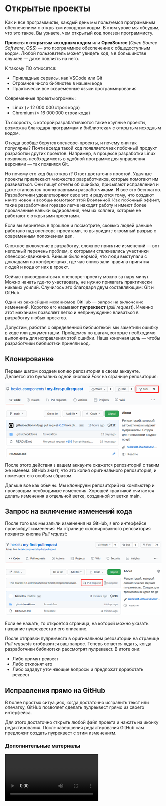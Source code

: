 # Открытые проекты

Как и все программисты, каждый день мы пользуемся программным обеспечением с открытым исходным кодом. В этом уроке мы обсудим, что это такое. Вы узнаете, чем открытый код полезен программисту.

**Проекты с открытым исходным кодом** или **OpenSource** (*Open Source Software*, *OSS*) — это программное обеспечение с общедоступным кодом. Любой пользователь может увидеть код, а в большинстве случаев — даже повлиять на него.

К такому ПО относятся:

- Прикладные сервисы, как VSCode или Git
- Огромное число библиотек в нашем коде
- Практически все современные языки программирования

Современные проекты огромны:

- Linux (> 12 000 000 строк кода)
- Chromium (> 16 000 000 строк кода)

Та скорость, с которой разрабатываются такие крупные проекты, возможна благодаря программам и библиотекам с открытым исходным кодом.

Откуда вообще берутся опенсорс-проекты, и почему они так популярны? Почти всегда такой код появляется как побочный продукт разработки других проектов. Например, в процессе разработки Linux появилась необходимость в удобной программе для управления версиями — так появился Git.

Но почему его код был открыт? Ответ достаточно простой. Удачные проекты привлекают множество разработчиков, которые помогают им развиваться. Они пишут отчеты об ошибках, присылают исправления и даже становятся полноправными разработчиками. И все это бесплатно. Разработчики удовлетворяют свое эго и радуются тому, что создают нечто новое и вообще помогают этой Вселенной. Как побочный эффект, такие разработчики гораздо легче находят работу и имеют более прокачанные навыки кодирования, чем их коллеги, которые не работают с открытыми проектами.

Если вы вернетесь в прошлое и посмотрите, сколько людей раньше работало над опенсорс-проектами, то вы увидите огромный разрыв с современным положением дел.

Сложное включение в разработку, сложное принятие изменений — вот неполный перечень проблем, с которыми сталкивались участники опенсорс-движения. Раньше было нормой, что люди выступали с докладами на конференциях, где час описывали правила принятия людей и кода от них в проект.

Сейчас присоединиться к опенсорс-проекту можно за пару минут. Можно начать где-то участвовать, не нужно прилагать практически никаких усилий. Случилось это благодаря двум составляющим: Git и GitHub.

Один из важнейших механизмов GitHub — запрос на включение изменений. Коротко его называют **пулреквест** (*pull request*). Именно этот механизм позволяет легко и непринужденно вливаться в разработку любых проектов.

Допустим, работая с определенной библиотекой, мы заметили ошибку в коде или документации. Пройдемся по шагам, которые необходимо выполнить для исправления этой ошибки. Наша конечная цель — чтобы разработчики библиотеки приняли код.

## Клонирование

Первым шагом создаем копию репозитория в своем аккаунте. Делается это буквально одной кнопкой *Fork* на странице репозитория:

![Fork](../images/git/image_15_1.png)

После этого действия в вашем аккаунте окажется репозиторий с таким же именем. GitHub знает, что это копия оригинального репозитория, и помечает его особым образом.

Дальше все как обычно. Мы клонируем репозиторий на компьютер и производим необходимые изменения. Хорошей практикой считается делать изменения в отдельной ветке, созданной от ветки main.

## Запрос на включение изменений кода

После того как мы залили изменения на GitHub, в его интерфейсе произойдут изменения. На странице склонированного репозитория появится кнопка *Pull request*:

![Pull request](../images/git/image_15_2.png)

Если ее нажать, то откроется страница, на которой можно указать название пулреквеста и его описание.

После отправки пулреквеста в оригинальном репозитории на странице *Pull requests* отобразится ваш запрос. Теперь остается ждать, когда разработчики библиотеки рассмотрят пулреквест. В итоге они:

- Либо примут реквест
- Либо отклонят его
- Либо зададут уточняющие вопросы и предложат доработать реквест

## Исправления прямо на GitHub

В более простых ситуациях, когда достаточно исправить текст или опечатку, GitHub позволяет сделать пулреквест прямо из своего интерфейса.

Для этого достаточно открыть любой файл проекта и нажать на иконку редактирования. После завершения редактирования GitHub сам предложит создать пулреквест с этим изменением.

### Дополнительные материалы

<video src="https://www.youtube.com/watch?v=pUT3mx1ZRUM" />
